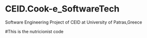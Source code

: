 # CEID.Cook-e_SoftwareTech
Software Engineering Project of CEID at University of Patras,Greece

#This is the nutricionist code
